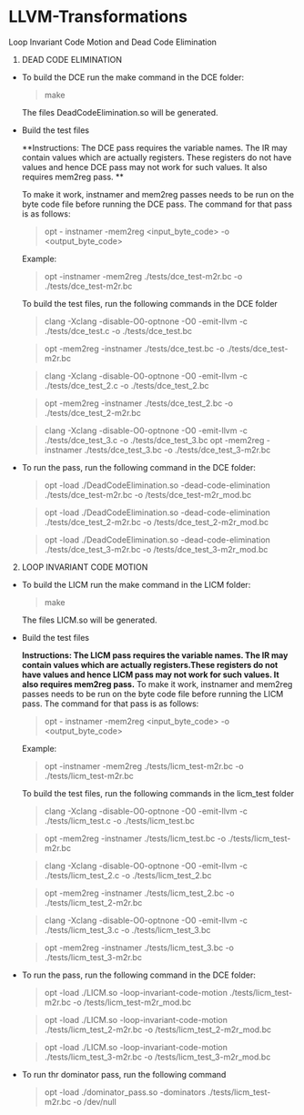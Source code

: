 # LLVM-Transformations
Loop Invariant Code Motion and Dead Code Elimination

1. DEAD CODE ELIMINATION

* To build the DCE run the make command in the DCE folder:

    > make

    The files DeadCodeElimination.so will be generated.

* Build the test files

    **Instructions: The DCE pass requires the variable names. The IR may contain values which are actually registers. These registers do not have values and hence DCE pass may not work for such values. It also requires mem2reg pass. **

    To make it work, instnamer and mem2reg passes needs to be run on the byte code file before running the DCE pass. The command for that
    pass is as follows:

    > opt - instnamer -mem2reg <input_byte_code> -o <output_byte_code>

    Example:

    > opt -instnamer -mem2reg ./tests/dce_test-m2r.bc  -o ./tests/dce_test-m2r.bc 

    To build the test files, run the following commands in the DCE folder

    > clang -Xclang -disable-O0-optnone -O0 -emit-llvm -c ./tests/dce_test.c -o ./tests/dce_test.bc

    > opt -mem2reg -instnamer ./tests/dce_test.bc -o ./tests/dce_test-m2r.bc

    > clang -Xclang -disable-O0-optnone -O0 -emit-llvm -c ./tests/dce_test_2.c -o ./tests/dce_test_2.bc

    > opt -mem2reg -instnamer ./tests/dce_test_2.bc -o ./tests/dce_test_2-m2r.bc

    > clang -Xclang -disable-O0-optnone -O0 -emit-llvm -c ./tests/dce_test_3.c -o ./tests/dce_test_3.bc
    > opt -mem2reg -instnamer ./tests/dce_test_3.bc -o ./tests/dce_test_3-m2r.bc

* To run the pass, run the following command in the DCE folder:

    > opt -load ./DeadCodeElimination.so -dead-code-elimination ./tests/dce_test-m2r.bc -o /tests/dce_test-m2r_mod.bc

    > opt -load ./DeadCodeElimination.so -dead-code-elimination ./tests/dce_test_2-m2r.bc -o /tests/dce_test_2-m2r_mod.bc

    > opt -load ./DeadCodeElimination.so -dead-code-elimination ./tests/dce_test_3-m2r.bc -o /tests/dce_test_3-m2r_mod.bc

2. LOOP INVARIANT CODE MOTION

* To build the LICM run the make command in the LICM folder:

    > make

    The files LICM.so will be generated.

* Build the test files

    **Instructions: The LICM pass requires the variable names. The IR may contain values which are actually registers.These registers do not have values and hence LICM pass may not work for such values. It also requires mem2reg pass.**
    To make it work, instnamer and mem2reg passes needs to be run on the byte code file before running the LICM pass. The command for that
    pass is as follows:

    > opt - instnamer -mem2reg <input_byte_code> -o <output_byte_code>

    Example:

    > opt -instnamer -mem2reg ./tests/licm_test-m2r.bc  -o ./tests/licm_test-m2r.bc 

    To build the test files, run the following commands in the licm_test folder

    > clang -Xclang -disable-O0-optnone -O0 -emit-llvm -c ./tests/licm_test.c -o ./tests/licm_test.bc

    > opt -mem2reg -instnamer ./tests/licm_test.bc -o ./tests/licm_test-m2r.bc

    > clang -Xclang -disable-O0-optnone -O0 -emit-llvm -c ./tests/licm_test_2.c -o ./tests/licm_test_2.bc

    > opt -mem2reg -instnamer ./tests/licm_test_2.bc -o ./tests/licm_test_2-m2r.bc

    > clang -Xclang -disable-O0-optnone -O0 -emit-llvm -c ./tests/licm_test_3.c -o ./tests/licm_test_3.bc

    > opt -mem2reg -instnamer ./tests/licm_test_3.bc -o ./tests/licm_test_3-m2r.bc

* To run the pass, run the following command in the DCE folder:

    > opt -load ./LICM.so -loop-invariant-code-motion ./tests/licm_test-m2r.bc -o /tests/licm_test-m2r_mod.bc

    > opt -load ./LICM.so -loop-invariant-code-motion ./tests/licm_test_2-m2r.bc -o /tests/licm_test_2-m2r_mod.bc

    > opt -load ./LICM.so -loop-invariant-code-motion ./tests/licm_test_3-m2r.bc -o /tests/licm_test_3-m2r_mod.bc

* To run thr dominator pass, run the following command

    > opt -load ./dominator_pass.so -dominators ./tests/licm_test-m2r.bc -o /dev/null
